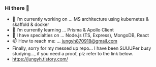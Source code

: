 ### Hi there 👋

- 🔭 I’m currently working on ... MS architecture using kubernetes & skaffold & docker
- 🌱 I’m currently learning ... Prisma & Apollo Client
- 👯 I have specialties on ... Node.js (TS, Express), MongoDB, React
- 📫 How to reach me: ... jungyh870918@gmail.com
- Finally, sorry for my messed up repo... I have been SUUUPer busy studying..., if you need a proof, plz refer to the link below.
- https://jungyh.tistory.com/

